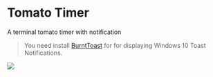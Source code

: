 # Tomato Timer

A terminal tomato timer with notification

> You need install [BurntToast](https://github.com/Windos/BurntToast) for for displaying Windows 10 Toast Notifications.

![](https://user-images.githubusercontent.com/4012553/83226555-d7819380-a1b4-11ea-9300-752979fab240.gif)